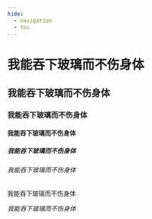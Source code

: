 ```yaml
---
hide:
  - navigation
  - toc
---
```


# 我能吞下玻璃而不伤身体

## 我能吞下玻璃而不伤身体

### 我能吞下玻璃而不伤身体

#### 我能吞下玻璃而不伤身体

##### 我能吞下玻璃而不伤身体

###### 我能吞下玻璃而不伤身体

我能吞下玻璃而不伤身体

*我能吞下玻璃而不伤身体*